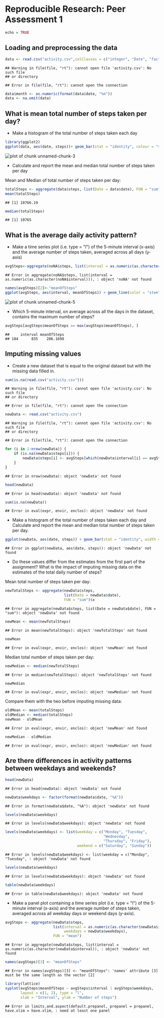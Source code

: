 Reproducible Research: Peer Assessment 1
==========================================


```r
echo = TRUE
```

## Loading and preprocessing the data


```r
data <- read.csv("activity.csv",colClasses = c("integer", "Date", "factor"))
```

```
## Warning in file(file, "rt"): cannot open file 'activity.csv': No such file
## or directory
```

```
## Error in file(file, "rt"): cannot open the connection
```

```r
data$month <- as.numeric(format(data$date, "%m"))
data <- na.omit(data)
```

## What is mean total number of steps taken per day?

* Make a histogram of the total number of steps taken each day


```r
library(ggplot2)
ggplot(data, aes(date, steps))+ geom_bar(stat = "identity", colour = "steelblue", fill = "steelblue", width = 0.7) + labs(title = "Histogram of Steps Taken on Each Day", x = "Date", y = "Total steps")
```

![plot of chunk unnamed-chunk-3](1.png) 
* Calculate and report the mean and median total number of steps taken per day

Mean and Median of total number of steps taken per day:


```r
totalSteps <- aggregate(data$steps, list(Date = data$date), FUN = "sum")$x
mean(totalSteps)
```

```
## [1] 10766.19
```

```r
median(totalSteps)
```

```
## [1] 10765
```

## What is the average daily activity pattern?

* Make a time series plot (i.e. type = "l") of the 5-minute interval (x-axis) and the average number of steps taken, averaged across all days (y-axis)


```r
avgSteps<-aggregate(noNA$steps, list(interval = as.numeric(as.character(noNA$interval))), FUN = "mean")
```

```
## Error in aggregate(noNA$steps, list(interval = as.numeric(as.character(noNA$interval))), : object 'noNA' not found
```

```r
names(avgSteps)[2]<-"meanOfSteps"
ggplot(avgSteps, aes(interval, meanOfSteps)) + geom_line(color = "steelblue", size = 0.8) + labs(title = "Time Series Plot of the 5-minute Interval", x = "5-minute intervals", y = "Average Number of Steps Taken")
```

![plot of chunk unnamed-chunk-5](figure/unnamed-chunk-5-1.png) 

* Which 5-minute interval, on average across all the days in the dataset, contains the maximum number of steps?


```r
avgSteps[avgSteps$meanOfSteps == max(avgSteps$meanOfSteps), ]
```

```
##     interval meanOfSteps
## 104      835    206.1698
```

## Imputing missing values

* Create a new dataset that is equal to the original dataset but with the missing data filled in.


```r
sum(is.na(read.csv("activity.csv")))
```

```
## Warning in file(file, "rt"): cannot open file 'activity.csv': No such file
## or directory
```

```
## Error in file(file, "rt"): cannot open the connection
```

```r
newData <- read.csv("activity.csv")
```

```
## Warning in file(file, "rt"): cannot open file 'activity.csv': No such file
## or directory
```

```
## Error in file(file, "rt"): cannot open the connection
```

```r
for (i in 1:nrow(newData)) {
    if (is.na(newData$steps[i])) {
        newData$steps[i] <- avgSteps[which(newData$interval[i] == avgSteps$interval), ]$meanOfSteps
    }
}
```

```
## Error in nrow(newData): object 'newData' not found
```

```r
head(newData)
```

```
## Error in head(newData): object 'newData' not found
```

```r
sum(is.na(newData))
```

```
## Error in eval(expr, envir, enclos): object 'newData' not found
```

* Make a histogram of the total number of steps taken each day and Calculate and report the mean and median total number of steps taken per day. 


```r
ggplot(newData, aes(date, steps)) + geom_bar(stat = "identity", width = 0.7) + facet_grid(. ~ month, scales = "free") + labs(title = "Histogram of Total Number of Steps Taken Each Day (no missing data)", x = "Date", y = "Total number of steps")
```

```
## Error in ggplot(newData, aes(date, steps)): object 'newData' not found
```
* Do these values differ from the estimates from the first part of the assignment? What is the impact of imputing missing data on the estimates of the total daily number of steps?

Mean total number of steps taken per day:

```r
newTotalSteps <- aggregate(newData$steps, 
                           list(Date = newData$date), 
                           FUN = "sum")$x
```

```
## Error in aggregate(newData$steps, list(Date = newData$date), FUN = "sum"): object 'newData' not found
```

```r
newMean <- mean(newTotalSteps)
```

```
## Error in mean(newTotalSteps): object 'newTotalSteps' not found
```

```r
newMean
```

```
## Error in eval(expr, envir, enclos): object 'newMean' not found
```
Median total number of steps taken per day:

```r
newMedian <- median(newTotalSteps)
```

```
## Error in median(newTotalSteps): object 'newTotalSteps' not found
```

```r
newMedian
```

```
## Error in eval(expr, envir, enclos): object 'newMedian' not found
```
Compare them with the two before imputing missing data:

```r
oldMean <- mean(totalSteps)
oldMedian <- median(totalSteps)
newMean - oldMean
```

```
## Error in eval(expr, envir, enclos): object 'newMean' not found
```

```r
newMedian - oldMedian
```

```
## Error in eval(expr, envir, enclos): object 'newMedian' not found
```

## Are there differences in activity patterns between weekdays and weekends?


```r
head(newData)
```

```
## Error in head(newData): object 'newData' not found
```

```r
newData$weekdays <- factor(format(newData$date, "%A"))
```

```
## Error in format(newData$date, "%A"): object 'newData' not found
```

```r
levels(newData$weekdays)
```

```
## Error in levels(newData$weekdays): object 'newData' not found
```

```r
levels(newData$weekdays) <- list(weekday = c("Monday", "Tuesday",
                                             "Wednesday", 
                                             "Thursday", "Friday"),
                                 weekend = c("Saturday", "Sunday"))
```

```
## Error in levels(newData$weekdays) <- list(weekday = c("Monday", "Tuesday", : object 'newData' not found
```

```r
levels(newData$weekdays)
```

```
## Error in levels(newData$weekdays): object 'newData' not found
```

```r
table(newData$weekdays)
```

```
## Error in table(newData$weekdays): object 'newData' not found
```

* Make a panel plot containing a time series plot (i.e. type = "l") of the 5-minute interval (x-axis) and the average number of steps taken, averaged across all weekday days or weekend days (y-axis).


```r
avgSteps <- aggregate(newData$steps, 
                      list(interval = as.numeric(as.character(newData$interval)), 
                           weekdays = newData$weekdays),
                      FUN = "mean")
```

```
## Error in aggregate(newData$steps, list(interval = as.numeric(as.character(newData$interval)), : object 'newData' not found
```

```r
names(avgSteps)[3] <- "meanOfSteps"
```

```
## Error in names(avgSteps)[3] <- "meanOfSteps": 'names' attribute [3] must be the same length as the vector [2]
```

```r
library(lattice)
xyplot(avgSteps$meanOfSteps ~ avgSteps$interval | avgSteps$weekdays, 
       layout = c(1, 2), type = "l", 
       xlab = "Interval", ylab = "Number of steps")
```

```
## Error in limits.and.aspect(default.prepanel, prepanel = prepanel, have.xlim = have.xlim, : need at least one panel
```
